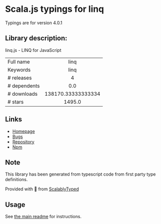 
# Scala.js typings for linq

Typings are for version 4.0.1

## Library description:
linq.js - LINQ for JavaScript

|                    |                 |
| ------------------ | :-------------: |
| Full name          | linq |
| Keywords           | linq |
| # releases         | 4 |
| # dependents       | 0.0 |
| # downloads        | 138170.33333333334 |
| # stars            | 1495.0 |

## Links
- [Homepage](https://github.com/mihaifm/linq)
- [Bugs](https://github.com/mihaifm/linq/issues)
- [Repository](https://github.com/mihaifm/linq)
- [Npm](https://www.npmjs.com/package/linq)
    


## Note
This library has been generated from typescript code from first party type definitions.

Provided with :purple_heart: from [ScalablyTyped](https://github.com/oyvindberg/ScalablyTyped)

## Usage
See [the main readme](../../readme.md) for instructions.


